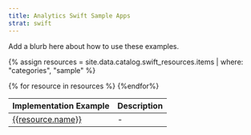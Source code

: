 ```yaml
---
title: Analytics Swift Sample Apps
strat: swift
---
```

Add a blurb here about how to use these examples.

{% assign resources = site.data.catalog.swift_resources.items | where: "categories", "sample" %}

<table>
<thead>
<th>Implementation Example</th>
<th>Description</th>
</thead>
<tbody>
{% for resource in resources %}
<tr>
<td><a target="_blank" href="{{resource.url}}">{{resource.name}}</td>
<td> - </td>
</tr>
{%endfor%}
</tbody>
</table>


<!-- <div class="destinations-catalog">
<div class="destinations-catalog__section markdown" id="{{ category | slugify }}">
 <div class="flex flex--wrap waffle waffle--xlarge">
        {% assign category = "sample" %}
        {% assign resources = site.data.catalog.swift_resources.items | where: "categories", category %}
        {% for resource in resources %}
          <div class="flex__column flex__column--6">
            <a class="thumbnail-integration flex flex--middle" target="_blank" href="{{ resource.url }}">
              <div class="thumbnail-integration__content">
                <div class="flex flex--wrap flex--middle waffle waffle--xlarge@medium">
                  <div class="flex__column flex__column--12 flex__column--2@medium thumbnail-integration__logo-wrapper">
                      <img class="thumbnail-integration__logo image" alt="{{integration.display_name}}" src="{{integration.logo.url}}" />
                  </div>
                  <h5 class="flex__column flex__column--12 flex__column--10@medium">{{ resource.name }}</h5>
                </div>
              </div>
            </a>
          </div>
        {% endfor %}
      </div>
    </div>
  </div> -->
